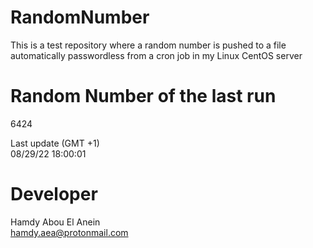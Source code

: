 # RandomNumber    
This is a test repository where a random number is pushed to a file automatically passwordless from a cron job in my Linux CentOS server    
# Random Number of the last run   
6424
      
Last update (GMT +1)    
08/29/22 18:00:01
# Developer    
Hamdy Abou El Anein   
hamdy.aea@protonmail.com
